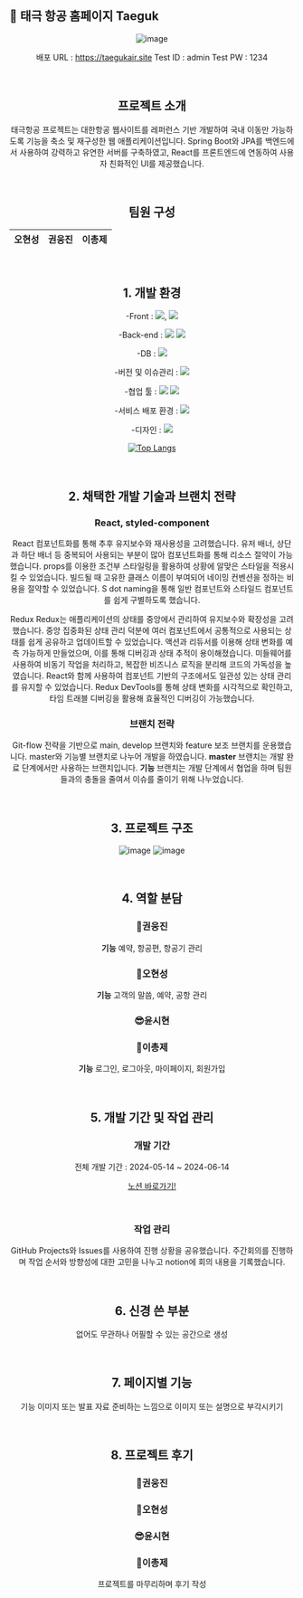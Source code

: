 ## 📖 태극 항공 홈페이지 Taeguk
<div align="center">

![image](https://github.com/Final-Project-Team-2/Taegukair/assets/156178513/4e45c976-46a4-45d6-947b-7b714c1fba1d)

배포 URL : https://taegukair.site
Test ID : admin
Test PW : 1234

<br>

## 프로젝트 소개

태극항공 프로젝트는 대한항공 웹사이트를 레퍼런스 기반 개발하여 국내 이동만 가능하도록 기능을 축소 및 재구성한 웹 애플리케이션입니다. Spring Boot와 JPA를 백엔드에서 사용하여 강력하고 유연한 서버를 구축하였고, React를 프론트엔드에 연동하여 사용자 친화적인 UI를 제공했습니다.

<br>

## 팀원 구성
| **오현성** | **권웅진** | **이총제** |
| :------: |  :------: | :------: |

<br>

## 1. 개발 환경

-Front : <img src="https://img.shields.io/badge/HTML-fe5656?style=for-the-badge&logo=HTML&logoColor=red">, <img src="https://img.shields.io/badge/React-3776AB?style=for-the-badge&logo=React&logoColor=red">

-Back-end : <img src="https://img.shields.io/badge/SpringBoot-74d56a?style=for-the-badge&logo=SpringBoot&logoColor=red"> <img src="https://img.shields.io/badge/JPA-a667cf?style=for-the-badge&logo=JPA&logoColor=red">

-DB : <img src="https://img.shields.io/badge/MySQL-49bcd7?style=for-the-badge&logo=MySQL&logoColor=red">

-버전 및 이슈관리 : <img src="https://img.shields.io/badge/Github-49ba01?style=for-the-badge&logo=Github&logoColor=red">

-협업 툴 : <img src="https://img.shields.io/badge/Discord-dec7f1?style=for-the-badge&logo=Discord&logoColor=red"> <img src="https://img.shields.io/badge/Notion-cbf3de?style=for-the-badge&logo=Notion&logoColor=red"> 

-서비스 배포 환경 : <img src="https://img.shields.io/badge/AWS-ffff2b?style=for-the-badge&logo=AWS&logoColor=black">

-디자인 : <img src="https://img.shields.io/badge/Figma-fa3303?style=for-the-badge&logo=Figma&logoColor=white">

[![Top Langs](https://github-readme-stats.vercel.app/api/top-langs/?username=leechongjae&layout=compact)](https://github.com/leechongjae/github-readme-stats)


<br>

## 2. 채택한 개발 기술과 브랜치 전략

### React, styled-component

React
    컴포넌트화를 통해 추후 유지보수와 재사용성을 고려했습니다.
    유저 배너, 상단과 하단 배너 등 중복되어 사용되는 부분이 많아 컴포넌트화를 통해 리소스 절약이 가능했습니다.
    props를 이용한 조건부 스타일링을 활용하여 상황에 알맞은 스타일을 적용시킬 수 있었습니다.
    빌드될 때 고유한 클래스 이름이 부여되어 네이밍 컨벤션을 정하는 비용을 절약할 수 있었습니다.
    S dot naming을 통해 일반 컴포넌트와 스타일드 컴포넌트를 쉽게 구별하도록 했습니다.
    

Redux
    Redux는 애플리케이션의 상태를 중앙에서 관리하여 유지보수와 확장성을 고려했습니다.
    중앙 집중화된 상태 관리 덕분에 여러 컴포넌트에서 공통적으로 사용되는 상태를 쉽게 공유하고 업데이트할 수 있었습니다.
    액션과 리듀서를 이용해 상태 변화를 예측 가능하게 만들었으며, 이를 통해 디버깅과 상태 추적이 용이해졌습니다.
    미들웨어를 사용하여 비동기 작업을 처리하고, 복잡한 비즈니스 로직을 분리해 코드의 가독성을 높였습니다.
    React와 함께 사용하여 컴포넌트 기반의 구조에서도 일관성 있는 상태 관리를 유지할 수 있었습니다.
    Redux DevTools를 통해 상태 변화를 시각적으로 확인하고, 타임 트래블 디버깅을 활용해 효율적인 디버깅이 가능했습니다.

### 브랜치 전략

Git-flow 전략을 기반으로 main, develop 브랜치와 feature 보조 브랜치를 운용했습니다.
master와 기능별 브랜치로 나누어 개발을 하였습니다.
    **master** 브랜치는 개발 완료 단계에서만 사용하는 브랜치입니다.
    **기능** 브랜치는 개발 단계에서 협업을 하며 팀원들과의 충돌을 줄여서 이슈를 줄이기 위해 나누었습니다. 

<br>

## 3. 프로젝트 구조

![image](https://github.com/Final-Project-Team-2/Taegukair/assets/156178513/6b13ee0d-05c6-47b7-8538-d17f1485cb89)   ![image](https://github.com/Final-Project-Team-2/Taegukair/assets/156178513/fef0992f-6f4c-44d8-9f37-9d945a4e597e)

<br>

## 4. 역할 분담

### 🍊권웅진
**기능**
    예약, 항공편, 항공기 관리
### 👻오현성
**기능**
    고객의 말씀, 예약, 공항 관리
### 😎윤시현

### 🐬이총제
**기능**
    로그인, 로그아웃, 마이페이지, 회원가입
    
<br>

## 5. 개발 기간 및 작업 관리

### 개발 기간

전체 개발 기간 : 2024-05-14 ~ 2024-06-14


[노션 바로가기!](https://www.notion.so/ohgiraffers/7621f33977904cce9e3c83893113e929)

<br>

### 작업 관리

GitHub Projects와 Issues를 사용하여 진행 상황을 공유했습니다.
주간회의를 진행하며 작업 순서와 방향성에 대한 고민을 나누고 notion에 회의 내용을 기록했습니다.

<br>

## 6. 신경 쓴 부분

없어도 무관하나 어필할 수 있는 공간으로 생성

<br>

## 7. 페이지별 기능

기능 이미지 또는 발표 자료 준비하는 느낌으로 이미지 또는 설명으로 부각시키기

<br>

## 8. 프로젝트 후기

### 🍊권웅진

### 👻오현성

### 😎윤시현

### 🐬이총제
프로젝트를 마무리하며 후기 작성



</div>
